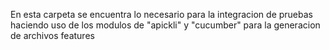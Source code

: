 En esta carpeta se encuentra lo necesario para la integracion de pruebas haciendo uso de los modulos de "apickli" y "cucumber" para la generacion de archivos features
